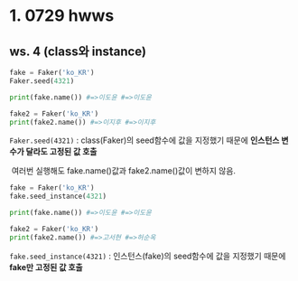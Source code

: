 # 1. 0729 hwws

## ws. 4 (class와 instance)

```python
fake = Faker('ko_KR')
Faker.seed(4321)

print(fake.name()) #=>이도윤 #=>이도윤

fake2 = Faker('ko_KR')
print(fake2.name()) #=>이지후 #=>이지후
```

`Faker.seed(4321)` : class(Faker)의 seed함수에 값을 지정했기 때문에 **인스턴스 변수가 달라도 고정된 값 호출**

​									여러번 실행해도 fake.name()값과 fake2.name()값이 변하지 않음.

```python
fake = Faker('ko_KR')
fake.seed_instance(4321)

print(fake.name()) #=>이도윤 #=>이도윤

fake2 = Faker('ko_KR')
print(fake2.name()) #=>고서현 #=>허순옥
```

`fake.seed_instance(4321)` : 인스턴스(fake)의 seed함수에 값을 지정했기 때문에 **fake만 고정된 값 호출**

